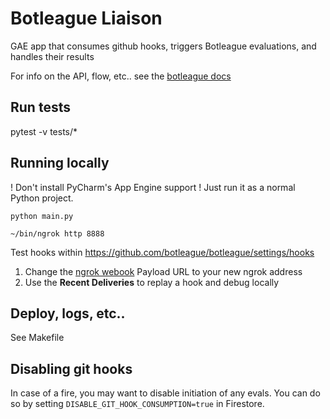 # Botleague Liaison

GAE app that consumes github hooks, triggers Botleague evaluations, 
and handles their results

For info on the API, flow, etc.. see the [botleague docs](https://github.com/botleague/botleague)

## Run tests

pytest -v tests/*

## Running locally

! Don't install PyCharm's App Engine support ! Just run it as a normal Python project.

```
python main.py
``` 

```
~/bin/ngrok http 8888
```

Test hooks within https://github.com/botleague/botleague/settings/hooks


1. Change the [ngrok webook](https://github.com/botleague/botleague/settings/hooks/101461445) Payload URL to your new ngrok address
2. Use the **Recent Deliveries** to replay a hook and debug locally



## Deploy, logs, etc..

See Makefile

## Disabling git hooks

In case of a fire, you may want to disable initiation of any evals. You can 
do so by setting `DISABLE_GIT_HOOK_CONSUMPTION=true` in Firestore. 
